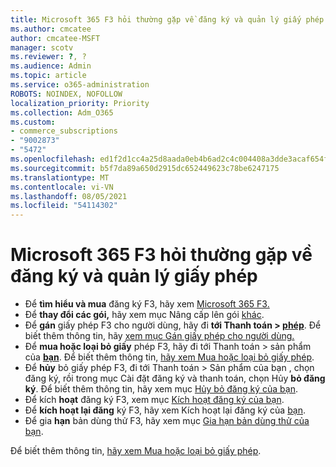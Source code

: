 ```yaml
---
title: Microsoft 365 F3 hỏi thường gặp về đăng ký và quản lý giấy phép
ms.author: cmcatee
author: cmcatee-MSFT
manager: scotv
ms.reviewer: ?, ?
ms.audience: Admin
ms.topic: article
ms.service: o365-administration
ROBOTS: NOINDEX, NOFOLLOW
localization_priority: Priority
ms.collection: Adm_O365
ms.custom:
- commerce_subscriptions
- "9002873"
- "5472"
ms.openlocfilehash: ed1f2d1cc4a25d8aada0eb4b6ad2c4c004408a3dde3acaf654f575f470391031
ms.sourcegitcommit: b5f7da89a650d2915dc652449623c78be6247175
ms.translationtype: MT
ms.contentlocale: vi-VN
ms.lasthandoff: 08/05/2021
ms.locfileid: "54114302"
---
```

# <a name="microsoft-365-f3-subscription-and-license-management-faq"></a>Microsoft 365 F3 hỏi thường gặp về đăng ký và quản lý giấy phép

- Để **tìm hiểu và mua** đăng ký F3, hãy xem [Microsoft 365 F3.](https://www.microsoft.com/microsoft-365/microsoft-365-enterprise-f3?activetab=pivot%3aoverviewtab)
- Để **thay đổi các gói,** hãy xem mục Nâng cấp lên gói [khác](https://docs.microsoft.com/microsoft-365/commerce/subscriptions/upgrade-to-different-plan).
- Để **gán** giấy phép F3 cho người dùng, hãy đi **tới Thanh toán > [phép](https://go.microsoft.com/fwlink/p/?linkid=842264)**. Để biết thêm thông tin, hãy [xem mục Gán giấy phép cho người dùng.](https://docs.microsoft.com/microsoft-365/admin/manage/assign-licenses-to-users)
- Để **mua hoặc loại bỏ giấy** phép F3, hãy đi tới Thanh toán > sản phẩm của **[bạn](https://go.microsoft.com/fwlink/p/?linkid=842054)**. Để biết thêm thông tin, [hãy xem Mua hoặc loại bỏ giấy phép](https://docs.microsoft.com/microsoft-365/commerce/licenses/buy-licenses#buy-or-remove-licenses-for-your-business-subscription).
- Để **hủy** bỏ giấy phép F3, đi tới Thanh toán >  Sản phẩm của bạn , chọn đăng ký, rồi trong mục Cài đặt đăng ký và thanh toán, chọn Hủy **bỏ đăng ký**. **[](https://go.microsoft.com/fwlink/p/?linkid=842054)** Để biết thêm thông tin, hãy xem mục [Hủy bỏ đăng ký của bạn](https://docs.microsoft.com/microsoft-365/commerce/subscriptions/cancel-your-subscription).
- Để kích **hoạt** đăng ký F3, xem mục [Kích hoạt đăng ký của bạn](https://docs.microsoft.com/alchemyinsights/activate-your-office-365-subscription).
- Để **kích hoạt lại đăng** ký F3, hãy xem Kích hoạt lại đăng ký của [bạn](https://docs.microsoft.com/alchemyinsights/reactivate-your-subscription).
- Để gia **hạn** bản dùng thử F3, hãy xem mục [Gia hạn bản dùng thử của bạn](https://docs.microsoft.com/microsoft-365/commerce/extend-your-trial).

Để biết thêm thông tin, [hãy xem Mua hoặc loại bỏ giấy phép](https://docs.microsoft.com/microsoft-365/commerce/licenses/buy-licenses).